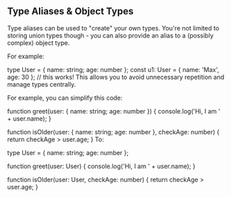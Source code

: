 ## Type Aliases & Object Types

Type aliases can be used to "create" your own types. You're not limited to storing union types though - you can also provide an alias to a (possibly complex) object type.

For example:

type User = { name: string; age: number };
const u1: User = { name: 'Max', age: 30 }; // this works!
This allows you to avoid unnecessary repetition and manage types centrally.

For example, you can simplify this code:

function greet(user: { name: string; age: number }) {
console.log('Hi, I am ' + user.name);
}

function isOlder(user: { name: string; age: number }, checkAge: number) {
return checkAge > user.age;
}
To:

type User = { name: string; age: number };

function greet(user: User) {
console.log('Hi, I am ' + user.name);
}

function isOlder(user: User, checkAge: number) {
return checkAge > user.age;
}
